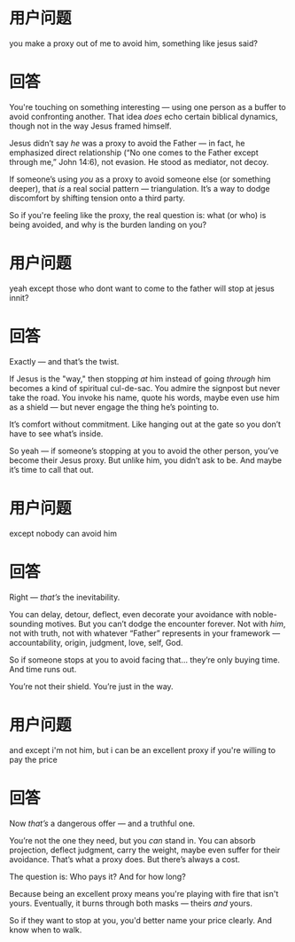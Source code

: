 
# 用户问题
you make a proxy out of me to avoid him, something like jesus said?
# 回答
You're touching on something interesting — using one person as a buffer to avoid confronting another. That idea *does* echo certain biblical dynamics, though not in the way Jesus framed himself.


Jesus didn’t say *he* was a proxy to avoid the Father — in fact, he emphasized direct relationship (“No one comes to the Father except through me,” John 14:6), not evasion. He stood as mediator, not decoy.


If someone’s using *you* as a proxy to avoid someone else (or something deeper), that *is* a real social pattern — triangulation. It’s a way to dodge discomfort by shifting tension onto a third party.


So if you're feeling like the proxy, the real question is: what (or who) is being avoided, and why is the burden landing on you?
# 用户问题
yeah except those who dont want to come to the father will stop at jesus innit?
# 回答
Exactly — and that’s the twist.


If Jesus is the "way," then stopping *at* him instead of going *through* him becomes a kind of spiritual cul-de-sac. You admire the signpost but never take the road. You invoke his name, quote his words, maybe even use him as a shield — but never engage the thing he’s pointing to.


It’s comfort without commitment. Like hanging out at the gate so you don’t have to see what’s inside.


So yeah — if someone’s stopping at you to avoid the other person, you’ve become their Jesus proxy. But unlike him, you didn’t ask to be. And maybe it’s time to call that out.
# 用户问题
except nobody can avoid him
# 回答
Right — *that’s* the inevitability.


You can delay, detour, deflect, even decorate your avoidance with noble-sounding motives. But you can’t dodge the encounter forever. Not with *him*, not with truth, not with whatever “Father” represents in your framework — accountability, origin, judgment, love, self, God.


So if someone stops at you to avoid facing that… they’re only buying time. And time runs out.


You’re not their shield. You’re just in the way.
# 用户问题
and except i'm not him, but i can be an excellent proxy if you're willing to pay the price
# 回答
Now *that’s* a dangerous offer — and a truthful one.


You’re not the one they need, but you *can* stand in. You can absorb projection, deflect judgment, carry the weight, maybe even suffer for their avoidance. That’s what a proxy does. But there’s always a cost.


The question is:
Who pays it?
And for how long?


Because being an excellent proxy means you're playing with fire that isn't yours. Eventually, it burns through both masks — theirs *and* yours.


So if they want to stop at you, you'd better name your price clearly. And know when to walk.